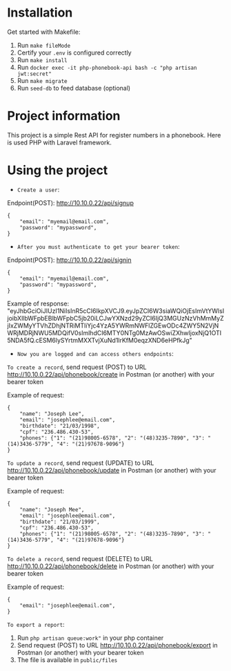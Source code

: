 # Installation

Get started with Makefile:

1. Run `make fileMode`
2. Certify your `.env` is configured correctly
2. Run `make install`
3. Run `docker exec -it php-phonebook-api bash -c "php artisan jwt:secret"`
4. Run `make migrate`
5. Run `seed-db` to feed database (optional)

# Project information

This project is a simple Rest API for register numbers in a phonebook. Here is used PHP with Laravel framework.

# Using the project

- `Create a user`:

Endpoint(POST): http://10.10.0.22/api/signup

    {
        "email": "myemail@email.com",
        "password": "mypassword",
    }

- `After you must authenticate to get your bearer token`:

Endpoint(POST): http://10.10.0.22/api/signin

    {
        "email": "myemail@email.com",
        "password": "mypassword",
    }

Example of response: "eyJhbGciOiJIUzI1NiIsInR5cCI6IkpXVCJ9.eyJpZCI6W3siaWQiOjEsImVtYWlsIjoibXllbWFpbEBlbWFpbC5jb20iLCJwYXNzd29yZCI6IjQ3MGUzNzVhMmMyZjIxZWMyYTVhZDhjNTRiMTliYjc4YzA5YWRmNWFlZGEwODc4ZWY5N2VjNWRjMDRjNWU5MDQifV0sImlhdCI6MTY0NTg0MzAwOSwiZXhwIjoxNjQ1OTI5NDA5fQ.cESM6lySYrtmMXXTvjXuNd1lrKfM0eqzXND6eHPfkJg"

- `Now you are logged and can access others endpoints`:


`To create a record`, send request (POST) to URL http://10.10.0.22/api/phonebook/create in Postman (or another) with your bearer token

Example of request:

    {
        "name": "Joseph Lee",
        "email": "josephlee@email.com",
        "birthdate": "21/03/1998",
        "cpf": "236.486.430-53",
        "phones": {"1": "(21)98005-6578", "2": "(48)3235-7890", "3": "(14)3436-5779", "4": "(21)97678-9096"}
    }


`To update a record`, send request (UPDATE) to URL http://10.10.0.22/api/phonebook/update in Postman (or another) with your bearer token

Example of request:

    {
        "name": "Joseph Mee",
        "email": "josephlee@email.com",
        "birthdate": "21/03/1999",
        "cpf": "236.486.430-53",
        "phones": {"1": "(21)98005-6578", "2": "(48)3235-7890", "3": "(14)3436-5779", "4": "(21)97678-9096"}
    }


`To delete a record`, send request (DELETE) to URL http://10.10.0.22/api/phonebook/delete in Postman (or another) with your bearer token

Example of request:

    {
        "email": "josephlee@email.com",
    }


`To export a report`:

1. Run `php artisan queue:work"` in your php container
2. Send request (POST) to URL http://10.10.0.22/api/phonebook/export in Postman (or another) with your bearer token
3. The file is available in `public/files`


